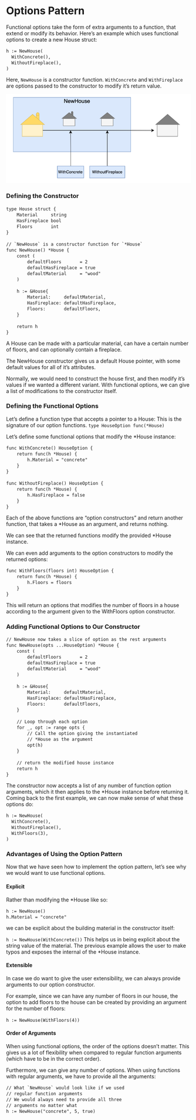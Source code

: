 # Options Pattern

Functional options take the form of extra arguments to a function, that extend or modify its behavior. 
Here’s an example which uses functional options to create a new House struct:

```
h := NewHouse(
  WithConcrete(),
  WithoutFireplace(),
)
```

Here, `NewHouse` is a constructor function. `WithConcrete` and `WithFireplace` are options passed to the constructor to modify it’s return value.


<picture>
<img src="optional.png"></img>
</picuture>

### Defining the Constructor
```
type House struct {
	Material     string
	HasFireplace bool
	Floors       int
}

// `NewHouse` is a constructor function for `*House`
func NewHouse() *House {
	const (
		defaultFloors       = 2
		defaultHasFireplace = true
		defaultMaterial     = "wood"
	)

	h := &House{
		Material:     defaultMaterial,
		HasFireplace: defaultHasFireplace,
		Floors:       defaultFloors,
	}

	return h
}
```

A House can be made with a particular material, can have a certain number of floors, and can optionally contain a fireplace.

The NewHouse constructor gives us a default House pointer, with some default values for all of it’s attributes.

Normally, we would need to construct the house first, and then modify it’s values if we wanted a different variant. With functional options, we can give a list of modifications to the constructor itself.

### Defining the Functional Options
Let’s define a function type that accepts a pointer to a House: 
This is the signature of our option functions.
`type HouseOption func(*House)`

Let’s define some functional options that modify the *House instance:

```
func WithConcrete() HouseOption {
	return func(h *House) {
		h.Material = "concrete"
	}
}

func WithoutFireplace() HouseOption {
	return func(h *House) {
		h.HasFireplace = false
	}
}
```

Each of the above functions are “option constructors” and return another function, that takes a *House as an argument, and returns nothing.

We can see that the returned functions modify the provided *House instance.

We can even add arguments to the option constructors to modify the returned options:

```
func WithFloors(floors int) HouseOption {
	return func(h *House) {
		h.Floors = floors
	}
}
```

This will return an options that modifies the number of floors in a house according to the argument given to the WithFloors option constructor.

### Adding Functional Options to Our Constructor
```
// NewHouse now takes a slice of option as the rest arguments
func NewHouse(opts ...HouseOption) *House {
	const (
		defaultFloors       = 2
		defaultHasFireplace = true
		defaultMaterial     = "wood"
	)

	h := &House{
		Material:     defaultMaterial,
		HasFireplace: defaultHasFireplace,
		Floors:       defaultFloors,
	}

	// Loop through each option
	for _, opt := range opts {
		// Call the option giving the instantiated
		// *House as the argument
		opt(h)
	}

	// return the modified house instance
	return h
}
```

The constructor now accepts a list of any number of function option arguments, which it then applies to the *House instance before returning it. Coming back to the first example, we can now make sense of what these options do:

```
h := NewHouse(
  WithConcrete(),
  WithoutFireplace(),
  WithFloors(3),
)
```

### Advantages of Using the Option Pattern

Now that we have seen how to implement the option pattern, let’s see why we would want to use functional options.

#### Explicit
Rather than modifying the *House like so:
```
h := NewHouse()
h.Material = "concrete"
```

we can be explicit about the building material in the constructor itself:

`h := NewHouse(WithConcrete())`
This helps us in being explicit about the string value of the material. The previous example allows the user to make typos and exposes the internal of the *House instance.

#### Extensible

In case we do want to give the user extensibility, we can always provide arguments to our option constructor.

For example, since we can have any number of floors in our house, the option to add floors to the house can be created by providing an argument for the number of floors:

`h := NewHouse(WithFloors(4))`

#### Order of Arguments

When using functional options, the order of the options doesn’t matter. This gives us a lot of flexibility when compared to regular function arguments (which have to be in the correct order).

Furthermore, we can give any number of options. When using functions with regular arguments, we have to provide all the arguments:

```
// What `NewHouse` would look like if we used
// regular function arguments
// We would always need to provide all three
// arguments no matter what
h := NewHouse("concrete", 5, true)
```


